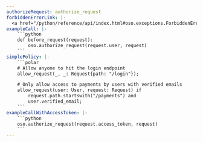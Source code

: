 ```yaml
---
authorizeRequest: authorize_request
forbiddenErrorLink: |-
  <a href="/python/reference/api/index.html#oso.exceptions.ForbiddenError">`ForbiddenError`</a>
exampleCall: |-
    ```python
    def before_request(request):
        oso.authorize_request(request.user, request)
    ```
simplePolicy: |-
    ```polar
    # Allow anyone to hit the login endpoint
    allow_request(_, _: Request{path: "/login"});

    # Only allow access to payments by users with verified emails
    allow_request(user: User, request: Request) if
        request.path.startswith("/payments") and
        user.verified_email;
    ```
exampleCallWithAccessToken: |-
    ```python
    oso.authorize_request(request.access_token, request)
    ```
---
```

